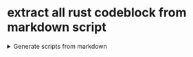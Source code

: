 # extract all rust codeblock from markdown script

<details>
    <summary>Generate scripts from markdown</summary>

## first step - extract all rust code block from markdown file

> generate four script to extract code block
> 01_generate_extract_rust_codeblock_from_md.sh => generate next script
> 02_extract_rust_codeblocks_from_markdown.sh
> 03_generate_starter_script.sh
> 04_run_all_generate_starter_script.sh

- bash command : mkdir -p
-- To create new directories if they do not exist and ignore the command if they do (no error message) use

```bash
#!/usr/bin/env bash
set -e
#xuo
export SCRIPT_FILE="01_generate_extract_rust_codeblock_from_md.sh"
export SCRIPT_DIR="utilities"
mkdir -p ./"$SCRIPT_DIR";
cat << EoF > ./$SCRIPT_DIR/$SCRIPT_FILE
#!/usr/bin/env bash
# check minimum one argument is present
if [[ \$# -eq 0 ]] ; then
    echo 'No source markdown file as first argument is specified';
    exit 1
fi
export MD_SCRIPT="\$1"
export SCRIPTS_OUTPUT="./utilities/02_extract_rust_codeblocks_from_markdown.sh";
export DIRECTORY_OUTPUT="./examples";
# test markdown file exits
if [ -f ./"\$MD_SCRIPT" ]; then
    echo "MD_SCRIPT exists => \$MD_SCRIPT.";
else
    echo "File does not exist => \$MD_SCRIPT.";
    return;
fi
echo "DIRECTORY_OUTPUT directory => \$DIRECTORY_OUTPUT";
echo "cleanup => \$DIRECTORY_OUTPUT";
[ -d \$DIRECTORY_OUTPUT ] && rm -fr "\$DIRECTORY_OUTPUT";
echo "create new: mkdir   => \$DIRECTORY_OUTPUT";
[ -d \$DIRECTORY_OUTPUT ] || mkdir "\$DIRECTORY_OUTPUT";
echo "cleanup => \$SCRIPTS_OUTPUT";
[ -f \$SCRIPTS_OUTPUT ] && rm "\$SCRIPTS_OUTPUT";
echo "create script_output =>\$SCRIPTS_OUTPUT";
# create new file
printf "\n" >\$SCRIPTS_OUTPUT && \
# add shebang
sed -i '1 i\#\!\/usr\/bin\/env bash' \$SCRIPTS_OUTPUT;
# add settings
sed -i '2 i\set -exuo' \$SCRIPTS_OUTPUT;
sed -n '/^\`\`\`rust/,/^\`\`\`/ p' <"\$MD_SCRIPT"| \
sed '\/^\`\`\`/ d' >> \$SCRIPTS_OUTPUT;#!/usr/bin/env bash
```

## 2nd version

```bash
set -e
#xuo
export SCRIPT_FILE="01_generate_extract_rust_codeblock_from_md.sh"
export SCRIPT_DIR="utilities"
mkdir -p $SCRIPT_DIR
cat << EoF > ./$SCRIPT_DIR/$SCRIPT_FILE
#!/usr/bin/env bash
# check minimum one argument is present
if [ \$# -eq 0 ] ; then
    echo "No source markdown file as first argument is specified.";
    exit 1
fi
export MD_SCRIPT="\$1"
export SCRIPTS_OUTPUT="./utilities/02_extract_rust_codeblocks_from_markdown.sh";
export DIRECTORY_OUTPUT="./examples";
# test markdown file exits
if [ -f ./"\$MD_SCRIPT" ]; then
    echo "MD_SCRIPT exists => \$MD_SCRIPT.";
else
    echo "File does not exist => \$MD_SCRIPT.";
    return;
fi
echo "DIRECTORY_OUTPUT directory => \$DIRECTORY_OUTPUT";
echo "cleanup => \$DIRECTORY_OUTPUT";
[ -d \$DIRECTORY_OUTPUT ] && rm -fr "\$DIRECTORY_OUTPUT";
echo "create new: mkdir   => \$DIRECTORY_OUTPUT";
[ -d \$DIRECTORY_OUTPUT ] || mkdir "\$DIRECTORY_OUTPUT";
echo "cleanup => \$SCRIPTS_OUTPUT";
[ -f \$SCRIPTS_OUTPUT ] && rm "\$SCRIPTS_OUTPUT";
echo "create script_output =>\$SCRIPTS_OUTPUT";
printf "\n" >\$SCRIPTS_OUTPUT && sed -i '1 i\#\!\/usr\/bin\/env bash' \$SCRIPTS_OUTPUT;
# sed -n '/^\\\`\\\`\\\`rust/,/^\\\`\\\`\\\`/ p' <"\$MD_SCRIPT"| \
# sed '\/^\\\`\\\`\\\`/ d' >> \$SCRIPTS_OUTPUT;
sed -n "/^\\\`\\\`\\\`rust/,/^\\\`\\\`\\\`/ p" <"\$MD_SCRIPT"| sed "/^\\\`\\\`\\\`/ d" >> "\$SCRIPTS_OUTPUT";
EoF

ls -l \$SCRIPTS_OUTPUT;
# /bin/ls -ls "\$SCRIPTS_OUTPUT" | awk '{print "",\$10,\$7,\$8,\$9}';
# date +"%B %d %H:%M";
```

## next step - run generate script

```bash
#!/usr/bin/env bash
# change to PROJECT_FOLDER
sh +x ./utilities/01_generate_extract_rust_codeblock_from_md.sh
```

```bash
.
.
create script_output =>./utilities/02_extract_rust_codeblocks_from_markdown.sh
.
.

```

## next step - run generated example script

```bash
#!/usr/bin/env bash
# change to PROJECT_FOLDER
sh +x ./utilities/02_extract_rust_codeblocks_from_markdown.sh
```

> [bash manual](https://www.gnu.org/software/bash/manual/html_node/The-Set-Builtin.html)

## next step - extract generate starter scripts from each example

```bash
export SCRIPT_FILE="03_generate_starter_script.sh"
export SCRIPT_DIR="utilities"
cat << EoF > ./$SCRIPT_DIR/$SCRIPT_FILE
#!/usr/bin/env bash
#show command line
# set -x
FILES_DIR="examples";
SCRIPT_TARGET_DIR="run_examples";
# test SCRIPT_TARGET_DIR exits if NOT create it
[ ! -d \$SCRIPT_TARGET_DIR ] && mkdir \$SCRIPT_TARGET_DIR
# loop
for FILE_NAME in "\$FILES_DIR"/*.rs;
do
    echo "";
    echo "START => Processing \$FILE_NAME file...";
    if echo "\$FILE_NAME"| grep -q 'rs' ;then

        # echo "FILE_NAME => \$FILE_NAME";
        # SCRIPT_FILE_NAME="$(basename "\$FILE_NAME")";
        # echo "generate SCRIPT_FILE => \$STARTER_FILES_DIR/\$(basename "\$FILE_NAME")";
        # echo "script_file_name => \$SCRIPT_FILE_NAME";

        PLAIN_NAME="\$(echo "\$(basename "\$FILE_NAME")" | cut -d . -f 1)"
        echo "PLAIN_NAME => \$PLAIN_NAME";

        SCRIPT_FILE_NAME="\$PLAIN_NAME.sh";
        echo "SCRIPT_FILE_NAME => \$SCRIPT_FILE_NAME"

        echo "path/script_name => => ./\$SCRIPT_TARGET_DIR/\$SCRIPT_FILE_NAME";

        # generate new file
        printf "\n" >"./\$SCRIPT_TARGET_DIR/\$SCRIPT_FILE_NAME";
        ret=$?;
        # add shebang
        sed -i '1 i\#\!\/usr\/bin\/env bash' "./\$SCRIPT_TARGET_DIR/\$SCRIPT_FILE_NAME";
        # add set -exuo
        # maybe to much
        # sed -i '2 i\set -exuo' "./\$SCRIPT_TARGET_DIR/\$SCRIPT_FILE_NAME";
        # add codeblock
        sed -n '/^\/\*/,/^\*\// p' <"\$FILE_NAME" >>"./\$SCRIPT_TARGET_DIR/\$SCRIPT_FILE_NAME";

        # remove
        # codeblock marker
        # before code block
        sed -i 's/^\/\*//' "./\$SCRIPT_TARGET_DIR/\$SCRIPT_FILE_NAME";
        # after codeblock
        sed -i 's/^\*\///' "./\$SCRIPT_TARGET_DIR/\$SCRIPT_FILE_NAME";
        # git push - minimize from too many git push during run
        sed -i 's/git push//' "./\$SCRIPT_TARGET_DIR/\$SCRIPT_FILE_NAME";
    else
        echo "NOT *.rs script => \$FILE_NAME";
        echo "next file ";
    fi
    #FINISHED
    echo "FINISH => Processing \$SCRIPT_FILE_NAME file...";
    echo "";
done
echo "check return code !!!"
echo "echo \\\$?";

EoF
```

## next step - run generate starter script

```bash
#!/usr/bin/env bash
# change to PROJECT_FOLDER
sh +x ./utilities/03_generate_starter_script.sh
```

## next step - run all generated starter script for each examples

```bash
#!/usr/bin/env bash
export SCRIPT_FILE="04_run_all_generate_starter_script.sh"
export SCRIPT_DIR="utilities"
cat << EoF > ./$SCRIPT_DIR/$SCRIPT_FILE
#!/usr/bin/env bash
FILES_DIRECTORY="run_examples";
FILES_DIRECTORY_ALL="run_all_examples";
# test FILES_DIRECTORY_ALL is exits, IF MOT create it
[ ! -d \$FILES_DIRECTORY_ALL ] && mkdir \$FILES_DIRECTORY_ALL
# copy starter files and modify
# cp -a ./run_examples/ ./run_all_examples
cp -a ./"\$FILES_DIRECTORY"/* ./"\$FILES_DIRECTORY_ALL"

# build all example
cargo build;

for FILE_NAME in "\$FILES_DIRECTORY_ALL"/*;
   do
   # comment cargo check for each starter script
   # avoid double/multiple run cargo check
   sed -i 's/^cargo check/# cargo check/' "./\$FILE_NAME";
   # remove/comment cargo clippy , cargo check for each starter script
   # avoid double/multiple run cargo clippy
   sed -i 's/^cargo clippy/# cargo clippy/' "./\$FILE_NAME";
   # remove/comment cargo fmt for each starter script
   # avoid unnecessary fmt action not changes are saved
   sed -i 's/^cargo fmt/# cargo fmt/' "./\$FILE_NAME";
   # avoid unnecessary clippy action not changes are saved 
   sed -i 's/^cargo clippy/# cargo clippy/' "./\$FILE_NAME";
   # avoid unnecessary git action script already save inside md file
   sed -i 's/^git/# git/' "./\$FILE_NAME";
   echo "Processing \$FILE_NAME file...";
   if echo "\$FILE_NAME"| grep -q 'sh' ;then
    echo "";
    echo "#################";
    echo "start => \$FILE_NAME";
    echo "#################";
    echo "";
    # shell check source=/dev/null
    EXIT_CODE=source sh +x "\$FILE_NAME";
    ret=\$?;
    echo "";
    echo "#################";
    echo "finished ..";
    # printf "ExitCode => %s  <= %s \n" "\$EXIT_CODE" "\$FILE_NAME";
    printf "ExitCode => %s <= %s \n" "\$ret" "\$FILE_NAME";
    echo "#################";
    echo "";
   else
    echo "NOT *.sh script => \$FILE_NAME ";
    echo "next file ";
   fi
done;
echo "finished ..";


EoF
```

## next step - run starter script

```bash
#!/usr/bin/env bash
# change to PROJECT_FOLDER
sh +x ./utilities/04_run_all_generate_starter_script.sh
```

## next step - project cleanup

```bash
#!/usr/bin/env bash
export SCRIPT_FILE="99_project_cleanup.sh"
export SCRIPT_DIR="utilities"
cat << EoF > ./$SCRIPT_DIR/$SCRIPT_FILE
#!/usr/bin/env bash
echo "Do you want cleanup this project ? Type => yes";
read -r  clean_up;
if [ "\$clean_up" = "yes" ];then
  echo "cleanup" && \
  cargo clean && \
  cargo clean --release
  ls -l ./target
else
  echo "Do nothing. By :-)";
fi

EoF
```

## step run all four step

```bash
2195* sh +x utilities/01_generate_extract_rust_codeblock_from_md.sh  Rust_Testcase_Main_Fn_Result.md
 2196  sh +x utilities/02_extract_rust_codeblocks_from_markdown.sh 
 2197  sh +x utilities/03_generate_starter_script.sh 
 2198  sh +x utilities/04_run_all_generate_starter_script.sh 

```rust,no_run
#!/usr/bin/env bash
export EXAMPLE_SCRIPT_FILE="05_extract_scripts_from_markdown_and_run.sh"
export EXAMPLE_SCRIPT_DIR="utilities/"
cat << EoF > ./$EXAMPLE_SCRIPT_DIR/$EXAMPLE_SCRIPT_FILE
#!/usr/bin/env bash
# set script_name
SCRIPT_NAME="\$0";
echo "ScriptName => \$SCRIPT_NAME";
# check markdown file is as parameter not missing AND set inside script
# pure check minimum one argument is present
if [ \$# -eq 0 ] ; then
    echo "Error => No markdown file as first argument is specified.";
    exit 1;
fi
export MD_SCRIPT="\$1"
# loop through folder
for FILE_NAME in "\$EXAMPLE_SCRIPT_DIR"*
   do
    if [ "\$FILE_NAME" = "\$SCRIPT_NAME" ]; then
        # echo "HERE HERE equal" "\$FILE_NAME"  "\$SCRIPT_NAME";
        echo "NOT RUN the script itself => \$SCRIPT_NAME  ";
        # EXIT SCRIPT
        exit 0;
    else
        # echo "NOT equal" "\$FILE_NAME" "\$SCRIPT_NAME";
        echo "run script =>\$FILE_NAME";
    fi
    echo "Processing file =>  \$FILE_NAME ";
    if echo "\$FILE_NAME"| grep -q 'sh' ;then
        echo "";
        echo "#################";
        echo "start => \$FILE_NAME";
        echo "#################";
        echo "";
        # call each file with parameter
        BASE_NAME=\$(basename "\$FILE_NAME");
        echo "#################";
        echo "start => \$BASE_NAME";
        echo "#################";
        # FROM HERE
        # https://www.shellcheck.net/wiki/SC1091
        # shellcheck source=/dev/null
        bash +x ./"$FILE_NAME" "$MD_SCRIPT";
        ret=\$?;
        echo "";
        echo "#################";
        echo "finished ..";
        printf "ExitCode => %s <= %s \n" "\$ret" "\$FILE_NAME";
        echo "#################";
        echo "";
    else
        echo "NOT *.sh script => \$FILE_NAME ";
        echo "next file if it avaible ";
   fi
done;
echo "finished ..";
EoF

```

## next step - run cleanup script

```bash
#!/usr/bin/env bash
# change to PROJECT_FOLDER
sh +x ./utilities/99_project_cleanup.sh
```

## nice knowing - run rust script with Cargo.toml from [another](https://www.nativespeakeronline.com/confusing-words/the-difference-between-another-other-and-different) / different path

```bash
#!/usr/bin/env bash
cd && \
cd /tmp && \
cargo run \
--manifest-path /home/trapapa/rust_errors_handling/Cargo.toml \
--example 03_err_use_fallback_value
```

## nice knowing - create new script with shebang

```bash
#!/usr/bin/env bash
FILE="/tmp/shebang_insert.sh";
printf "\n" >$FILE && sed -i '1 i\#\!\/usr\/bin\/env bash' $FILE && \
cat $FILE;
```

</details>
